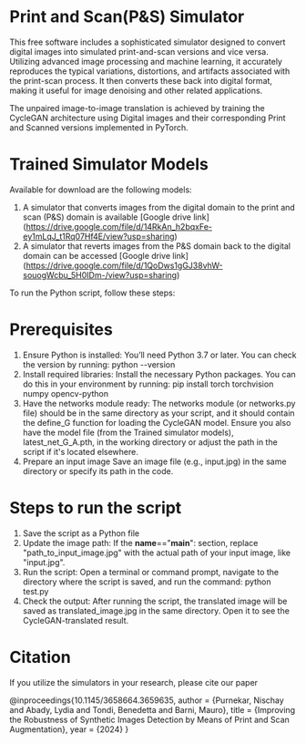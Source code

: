 # Print and Scan(P&S) Simulator

This free software includes a sophisticated simulator designed to convert digital images into simulated print-and-scan versions and vice versa. Utilizing advanced image processing and machine learning, it accurately reproduces the typical variations, distortions, and artifacts associated with the print-scan process. It then converts these back into digital format, making it useful for image denoising and other related applications.

The unpaired image-to-image translation is achieved by training the CycleGAN architecture using Digital images and their corresponding Print and Scanned versions implemented in PyTorch.

# Trained Simulator Models

Available for download are the following models:

1) A simulator that converts images from the digital domain to the print and scan (P&S) domain is available [Google drive link] (https://drive.google.com/file/d/14RkAn_h2bqxFe-ey1mLqJ_t1Rq07Hf4E/view?usp=sharing)
2) A simulator that reverts images from the P&S domain back to the digital domain can be accessed [Google drive link] (https://drive.google.com/file/d/1QoDws1gGJ38vhW-souogWcbu_5H0IDm-/view?usp=sharing)

To run the Python script, follow these steps:

# Prerequisites
1) Ensure Python is installed: You’ll need Python 3.7 or later. You can check the version by running:
     python --version
2) Install required libraries: Install the necessary Python packages. You can do this in your environment by running:
     pip install torch torchvision numpy opencv-python
3) Have the networks module ready:
     The networks module (or networks.py file) should be in the same directory as your script, and it should contain the define_G function for loading the CycleGAN model.
     Ensure you also have the model file (from the Trained simulator models), latest_net_G_A.pth, in the working directory or adjust the path in the script if it's located elsewhere.
4) Prepare an input image
     Save an image file (e.g., input.jpg) in the same directory or specify its path in the code.

# Steps to run the script
1) Save the script as a Python file
2) Update the image path: If the __name__=="__main__": section, replace "path_to_input_image.jpg" with the actual path of your input image, like "input.jpg".
3) Run the script: Open a terminal or command prompt, navigate to the directory where the script is saved, and run the command:
     python test.py
4) Check the output: After running the script, the translated image will be saved as translated_image.jpg in the same directory. Open it to see the CycleGAN-translated result.

# Citation
If you utilize the simulators in your research, please cite our paper

@inproceedings{10.1145/3658664.3659635,
author = {Purnekar, Nischay and Abady, Lydia and Tondi, Benedetta and Barni, Mauro},
title = {Improving the Robustness of Synthetic Images Detection by Means of Print and Scan Augmentation},
year = {2024}
}
